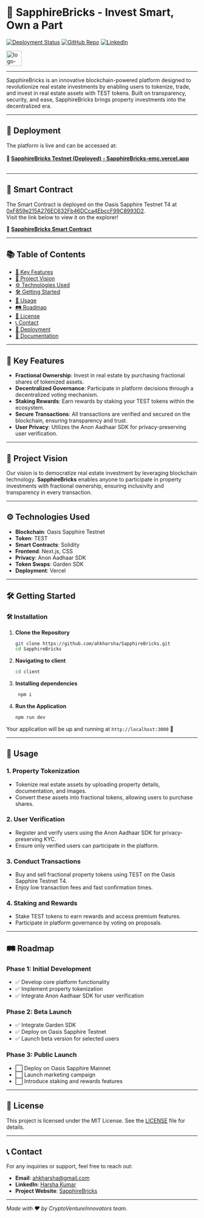 # 🏢 **SapphireBricks** - Invest Smart, Own a Part

[![Deployment Status](https://img.shields.io/badge/Deployment-Live-brightgreen)](https://sapphire-bricks.vercel.app/)
[![GitHub Repo](https://img.shields.io/badge/GitHub-Repository-blue)](https://github.com/ahkharsha/SapphireBricks)
[![LinkedIn](https://img.shields.io/badge/Connect-LinkedIn-blue)](https://www.linkedin.com/in/harsha-kumar-a-271a76203/)

<img src="https://github.com/user-attachments/assets/1cbac393-80d1-431a-8d0a-fe2255f1bcf5" alt="logo-white" width="40"/>

---

SapphireBricks is an innovative blockchain-powered platform designed to revolutionize real estate investments by enabling users to tokenize, trade, and invest in real estate assets with TEST tokens. Built on transparency, security, and ease, SapphireBricks brings property investments into the decentralized era.

---

## 🚀 **Deployment**

The platform is live and can be accessed at:  
<br>**🔗 [SapphireBricks Testnet (Deployed) - SapphireBricks-emc.vercel.app](https://sapphire-bricks.vercel.app/)**<br><br>

---

## 📜 **Smart Contract**

The Smart Contract is deployed on the Oasis Sapphire Testnet T4 at [0xF859e215A276EC632Fb46DCca4EbccF99C8993D2](https://testnet.aiascan.com/address/0xF859e215A276EC632Fb46DCca4EbccF99C8993D2).  
Visit the link below to view it on the explorer!

**🔗 [SapphireBricks Smart Contract](https://testnet.aiascan.com/address/0xF859e215A276EC632Fb46DCca4EbccF99C8993D2)**

---

## 📚 **Table of Contents**

- [🌟 Key Features](#-key-features)
- [🎯 Project Vision](#-project-vision)
- [⚙️ Technologies Used](#️-technologies-used)
- [🛠 Getting Started](#-getting-started)
- [📖 Usage](#-usage)
- [🛤 Roadmap](#-roadmap)
- [📜 License](#-license)
- [📞 Contact](#-contact)
- [🚀 Deployment](#-deployment)
- [📄 Documentation](#-documentation)

---

## 🌟 **Key Features**

- **Fractional Ownership**: Invest in real estate by purchasing fractional shares of tokenized assets.
- **Decentralized Governance**: Participate in platform decisions through a decentralized voting mechanism.
- **Staking Rewards**: Earn rewards by staking your TEST tokens within the ecosystem.
- **Secure Transactions**: All transactions are verified and secured on the blockchain, ensuring transparency and trust.
- **User Privacy**: Utilizes the Anon Aadhaar SDK for privacy-preserving user verification.

---

## 🎯 **Project Vision**

Our vision is to democratize real estate investment by leveraging blockchain technology. **SapphireBricks** enables anyone to participate in property investments with fractional ownership, ensuring inclusivity and transparency in every transaction.

---

## ⚙️ **Technologies Used**

- **Blockchain**: Oasis Sapphire Testnet
- **Token**: TEST
- **Smart Contracts**: Solidity
- **Frontend**: Next.js, CSS
- **Privacy**: Anon Aadhaar SDK
- **Token Swaps**: Garden SDK
- **Deployment**: Vercel

---

## 🛠 **Getting Started**

### 🛠️ **Installation**

1. **Clone the Repository**
    ```bash
    git clone https://github.com/ahkharsha/SapphireBricks.git
    cd SapphireBricks
    ```

2. **Navigating to client**
    ```bash
    cd client
    ```

3. **Installing dependencies**
   ```bash
    npm i
    ```

4. **Run the Application**
    ```bash
    npm run dev
    ```

Your application will be up and running at `http://localhost:3000` 🚀

---

## 📖 **Usage**

### **1. Property Tokenization**

- Tokenize real estate assets by uploading property details, documentation, and images.
- Convert these assets into fractional tokens, allowing users to purchase shares.

### **2. User Verification**

- Register and verify users using the Anon Aadhaar SDK for privacy-preserving KYC.
- Ensure only verified users can participate in the platform.

### **3. Conduct Transactions**

- Buy and sell fractional property tokens using TEST on the Oasis Sapphire Testnet T4.
- Enjoy low transaction fees and fast confirmation times.

### **4. Staking and Rewards**

- Stake TEST tokens to earn rewards and access premium features.
- Participate in platform governance by voting on proposals.

---

## 🛤 **Roadmap**

### **Phase 1: Initial Development**

- ✅ Develop core platform functionality
- ✅ Implement property tokenization
- ✅ Integrate Anon Aadhaar SDK for user verification

### **Phase 2: Beta Launch**

- ✅ Integrate Garden SDK
- ✅ Deploy on Oasis Sapphire Testnet
- ✅ Launch beta version for selected users

### **Phase 3: Public Launch**

- ⬜ Deploy on Oasis Sapphire Mainnet
- ⬜ Launch marketing campaign
- ⬜ Introduce staking and rewards features

---

## 📜 **License**

This project is licensed under the MIT License. See the [LICENSE](https://github.com/ahkharsha/SapphireBricks/blob/main/LICENSE) file for details.

---

## 📞 **Contact**

For any inquiries or support, feel free to reach out:

- **Email**: [ahkharsha@gmail.com](mailto:ahkharsha@gmail.com)
- **LinkedIn**: [Harsha Kumar](https://www.linkedin.com/in/harsha-kumar-a-271a76203/)
- **Project Website**: [SapphireBricks](https://sapphire-bricks.vercel.app/)

---

*Made with ❤️ by CryptoVentureInnovators team.*